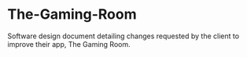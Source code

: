 # The-Gaming-Room
Software design document detailing changes requested by the client to improve their app, The Gaming Room. 
